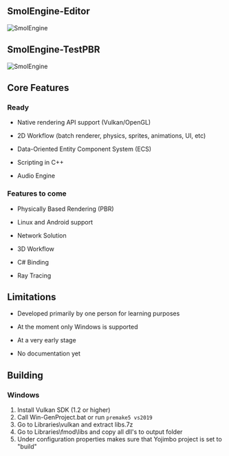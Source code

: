 ## SmolEngine-Editor

![SmolEngine](https://i.imgur.com/ziZbEl0.png)

## SmolEngine-TestPBR
![SmolEngine](https://i.imgur.com/LJy6QUx.png)

## Core Features

### Ready

- Native rendering API support (Vulkan/OpenGL)

- 2D Workflow (batch renderer, physics, sprites, animations, UI, etc)

- Data-Oriented Entity Component System (ECS)

- Scripting in C++

- Audio Engine

### Features to come

- Physically Based Rendering (PBR)

- Linux and Android support

- Network Solution

- 3D Workflow

- C# Binding

- Ray Tracing

## Limitations

- Developed primarily by one person for learning purposes

- At the moment only Windows is supported

- At a very early stage

- No documentation yet

## Building
### Windows
1. Install Vulkan SDK (1.2 or higher)
2. Call Win-GenProject.bat or run ```premake5 vs2019```
3. Go to Libraries\vulkan and extract libs.7z
4. Go to Libraries\fmod\libs and copy all dll's to output folder
5. Under configuration properties makes sure that Yojimbo project is set to "build"
